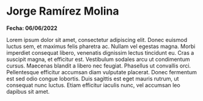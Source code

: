 # Jorge Ramírez Molina

**Fecha: 06/06/2022**

Lorem ipsum dolor sit amet, consectetur adipiscing elit. Donec euismod luctus sem, et maximus felis pharetra ac. Nullam vel egestas magna. Morbi imperdiet consequat libero, venenatis dignissim lectus tincidunt eu. Cras a suscipit magna, et efficitur est. Vestibulum sodales arcu ut condimentum cursus. Maecenas blandit a libero nec feugiat. Phasellus ut convallis orci. Pellentesque efficitur accumsan diam vulputate placerat. Donec fermentum est sed odio congue lobortis. Duis sagittis est eget mauris rutrum, ut consequat nunc luctus. Etiam efficitur iaculis nunc, vel accumsan leo dapibus sit amet.
